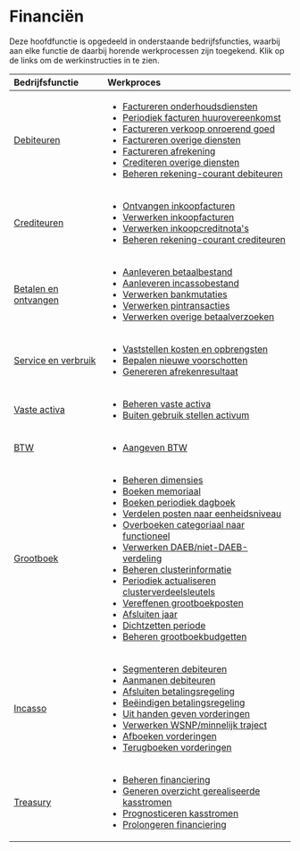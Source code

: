 # Financiën

Deze hoofdfunctie is opgedeeld in onderstaande bedrijfsfuncties, waarbij aan elke functie de daarbij horende werkprocessen zijn toegekend. Klik op de links om de werkinstructies in te zien.

Bedrijfsfunctie | Werkproces
:--- | :---
[Debiteuren](debiteuren/) | <ul><li>[Factureren onderhoudsdiensten](debiteuren/factureren-onderhoudsdiensten/)</li><li>[Periodiek facturen huurovereenkomst](debiteuren/periodiek-factureren-huurovereenkomst/)</li><li>[Factureren verkoop onroerend goed](debiteuren/factureren-verkoop-onroerend-goed/)</li><li>[Factureren overige diensten](debiteuren/factureren-overige-diensten/)</li><li>[Factureren afrekening](debiteuren/factureren-afrekening/)</li><li>[Crediteren overige diensten](debiteuren/crediteren-overige-diensten/)</li><li>[Beheren rekening-courant debiteuren](debiteuren/beheren-rekening-courant-debiteuren/)</li></ul>
[Crediteuren](crediteuren/) | <ul><li>[Ontvangen inkoopfacturen](crediteuren/ontvangen-inkoopfacturen/)</li><li>[Verwerken inkoopfacturen](crediteuren/verwerken-inkoopfacturen/)</li><li>[Verwerken inkoopcreditnota's](crediteuren/verwerken-inkoopcreditnotas/)</li><li>[Beheren rekening-courant crediteuren](crediteuren/beheren-rekening-courant-crediteuren/)</li></ul>
[Betalen en ontvangen](betalen-en-ontvangen/) | <ul><li>[Aanleveren betaalbestand](betalen-en-ontvangen/aanleveren-betaalbestand/)</li><li>[Aanleveren incassobestand](betalen-en-ontvangen/aanleveren-incassobestand/)</li><li>[Verwerken bankmutaties](betalen-en-ontvangen/verwerken-bankmutaties/)</li><li>[Verwerken pintransacties](betalen-en-ontvangen/verwerken-pintransacties/)</li><li>[Verwerken overige betaalverzoeken](betalen-en-ontvangen/verwerken-overige-betaalverzoeken/)</li></ul>
[Service en verbruik](service-en-verbruik/) | <ul><li>[Vaststellen kosten en opbrengsten](service-en-verbruik/vaststellen-kosten-en-opbrengsten/)</li><li>[Bepalen nieuwe voorschotten](service-en-verbruik/bepalen-nieuwe-voorschotten/)</li><li>[Genereren afrekenresultaat](service-en-verbruik/genereren-afrekenresultaat/)</li></ul>
[Vaste activa](vaste-activa/) | <ul><li>[Beheren vaste activa](vaste-activa/beheren-vaste-activa/)</li><li>[Buiten gebruik stellen activum](vaste-activa/buiten-gebruik-stellen-activum/)</li></ul>
[BTW](btw/) | <ul><li>[Aangeven BTW](btw/aangeven-btw/)</li></ul>
[Grootboek](grootboek/) | <ul><li>[Beheren dimensies](grootboek/beheren-dimensies/)</li><li>[Boeken memoriaal](grootboek/boeken-memoriaal/)</li><li>[Boeken periodiek dagboek](grootboek/boeken-periodiek-dagboek/)</li><li>[Verdelen posten naar eenheidsniveau](grootboek/verdelen-posten-naar-eenheidsniveau/)</li><li>[Overboeken categoriaal naar functioneel](grootboek/overboeken-categoriaal-naar-functioneel/)</li><li>[Verwerken DAEB/niet-DAEB-verdeling](grootboek/Verwerken-daeb-niet-daeb-verdeling/)</li><li>[Beheren clusterinformatie](grootboek/beheren-clusterinformatie/)</li><li>[Periodiek actualiseren clusterverdeelsleutels](grootboek/periodiek-actualiseren-clusterverdeelsleutels/)</li><li>[Vereffenen grootboekposten](grootboek/vereffenen-grootboekposten/)</li><li>[Afsluiten jaar](grootboek/afsluiten-jaar/)</li><li>[Dichtzetten periode](grootboek/dichtzetten-periode/)</li><li>[Beheren grootboekbudgetten](grootboek/beheren-grootboekbudgetten/)</li></ul>
[Incasso](incasso/) | <ul><li>[Segmenteren debiteuren](incasso/segmenteren-debiteuren/)</li><li>[Aanmanen debiteuren](incasso/aanmanen-debiteuren/)</li><li>[Afsluiten betalingsregeling](incasso/afsluiten-betalingsregeling/)</li><li>[Beëindigen betalingsregeling](incasso/beëindigen-betalingsregeling/)</li><li>[Uit handen geven vorderingen](incasso/uit-handen-geven-vorderingen/)</li><li>[Verwerken WSNP/minnelijk traject](incasso/verwerken-wsnp-minnelijk-traject/)</li><li>[Afboeken vorderingen](incasso/afboeken-vorderingen/)</li><li>[Terugboeken vorderingen](incasso/terugboeken-vorderingen/)</li></ul>
[Treasury](treasury/) | <ul><li>[Beheren financiering](treasury/beheren-financiering/)</li><li>[Generen overzicht gerealiseerde kasstromen](treasury/generen-overzicht-gerealiseerde-kasstromen/)</li><li>[Prognosticeren kasstromen](treasury/prognosticeren-kasstromen/)</li><li>[Prolongeren financiering](treasury/prolongeren-financiering/)</li></ul>
